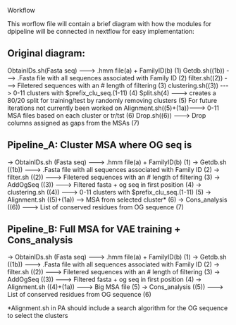 Workflow

This worflow file will contain a brief diagram with how  the modules for dpipeline will be connected in nextflow for easy implementation:

## Original diagram:

ObtainIDs.sh(Fasta seq) ---> .hmm file(a) + FamilyID(b)                      (1)
Getdb.sh((1b)) ---> .Fasta file with all sequences associated with Family ID (2)
filter.sh((2)) ---> Filetered sequences with an # length of filtering        (3)
clustering.sh((3)) ---> 0-11 clusters with $prefix_clu_seq.(1-11)            (4) 
Split.sh(4) ---> creates a 80/20 split for training/test by randomly removing clusters (5)   For future iterations not currently been worked on
Alignment.sh((5)+(1a))---> 0-11 MSA files based on each cluster or tr/tst              (6)
Drop.sh((6)) --->  Drop columns assigned as gaps from the MSAs                         (7) 

 ## Pipeline_A: Cluster MSA where OG seq is
→ ObtainIDs.sh (Fasta seq) ---> .hmm file(a) + FamilyID(b)                      (1)
→ Getdb.sh ((1b)) ---> .Fasta file with all sequences associated with Family ID (2)
→ filter.sh ((2)) ---> Filetered sequences with an # length of filtering        (3)
→ AddOgSeq ((3)) ---> Filtered fasta + og seq in first position                 (4)
→ clustering.sh ((4)) ---> 0-11 clusters with $prefix_clu_seq.(1-11)            (5)
→ Alignment.sh ((5)+(1a)) --> MSA from selected cluster*                        (6)
→ Cons_analysis ((6)) ---> List of conserved residues from OG sequence          (7)


## Pipeline_B: Full MSA for VAE training + Cons_analysis

→ ObtainIDs.sh (Fasta seq) ---> .hmm file(a) + FamilyID(b)                      (1)
→ Getdb.sh ((1b)) ---> .Fasta file with all sequences associated with Family ID (2)
→ filter.sh ((2)) ---> Filetered sequences with an # length of filtering        (3)
→ AddOgSeq ((3)) ---> Filtered fasta + og seq in first position                 (4)
→ Alignment.sh ((4)+(1a)) ---> Big MSA file                                     (5)
→ Cons_analysis ((5)) ---> List of conserved residues from OG sequence          (6)

*Alignment.sh in PA should include a search algorithm for the OG sequence to select the clusters
